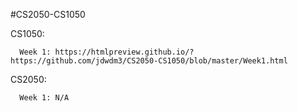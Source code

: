 #CS2050-CS1050

CS1050:

      Week 1: https://htmlpreview.github.io/?https://github.com/jdwdm3/CS2050-CS1050/blob/master/Week1.html
      
CS2050:

      Week 1: N/A
